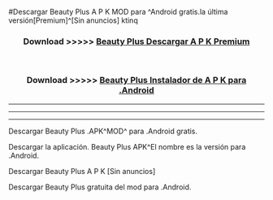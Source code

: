 #Descargar Beauty Plus  A P K MOD para ^Android gratis.la última versión[Premium]^[Sin anuncios] ktinq



<div align="center">
<h3>Download >>>>> <a href="https://es-web.web.app/?es= Beauty Plus ">Beauty Plus  Descargar A P K Premium</a></h3><br>

<h3>Download >>>>> <a href="https://es-web.web.app/?es= Beauty Plus ">Beauty Plus  Instalador de A P K para .Android</a></h3>
</div>


----------------------------------------------------------

----------------------------------------------------------

----------------------------------------------------------

Descargar Beauty Plus  .APK^MOD^ para .Android gratis.

Descargar la aplicación. Beauty Plus  APK^El nombre es la versión para .Android.

Descargar Beauty Plus  A P K [Sin anuncios]

Descargar Beauty Plus  gratuita del mod para .Android.